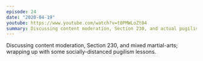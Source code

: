 ```yaml
---
episode: 24
date: "2020-04-19"
youtube: https://www.youtube.com/watch?v=t0PMWLoZt04
summary: Discussing content moderation, Section 230, and actual pugilism
---
```

Discussing content moderation, Section 230, and mixed martial-arts; wrapping up with some socially-distanced pugilism lessons.
